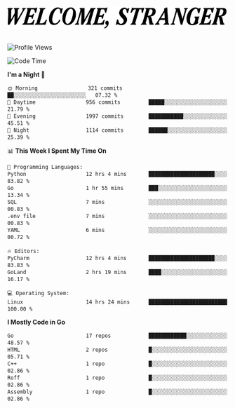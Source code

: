 <div>
  <picture>
    <source media="(prefers-color-scheme: dark)" srcset="./headers/welcome_white.png">
    <img alt="WELCOME, STRANGER" src="./headers/welcome.png" width="500">
  </picture>
</div>

<br>

![Profile Views](https://komarev.com/ghpvc/?username=darleet&color=blue)

<!--START_SECTION:waka-->
![Code Time](http://img.shields.io/badge/Code%20Time-776%20hrs%2030%20mins-blue)

**I'm a Night 🦉** 

```text
🌞 Morning                321 commits         ██░░░░░░░░░░░░░░░░░░░░░░░   07.32 % 
🌆 Daytime                956 commits         █████░░░░░░░░░░░░░░░░░░░░   21.79 % 
🌃 Evening                1997 commits        ███████████░░░░░░░░░░░░░░   45.51 % 
🌙 Night                  1114 commits        ██████░░░░░░░░░░░░░░░░░░░   25.39 % 
```


📊 **This Week I Spent My Time On** 

```text
💬 Programming Languages: 
Python                   12 hrs 4 mins       █████████████████████░░░░   83.82 % 
Go                       1 hr 55 mins        ███░░░░░░░░░░░░░░░░░░░░░░   13.34 % 
SQL                      7 mins              ░░░░░░░░░░░░░░░░░░░░░░░░░   00.83 % 
.env file                7 mins              ░░░░░░░░░░░░░░░░░░░░░░░░░   00.83 % 
YAML                     6 mins              ░░░░░░░░░░░░░░░░░░░░░░░░░   00.72 % 

🔥 Editors: 
PyCharm                  12 hrs 4 mins       █████████████████████░░░░   83.83 % 
GoLand                   2 hrs 19 mins       ████░░░░░░░░░░░░░░░░░░░░░   16.17 % 

💻 Operating System: 
Linux                    14 hrs 24 mins      █████████████████████████   100.00 % 
```

**I Mostly Code in Go** 

```text
Go                       17 repos            ████████████░░░░░░░░░░░░░   48.57 % 
HTML                     2 repos             █░░░░░░░░░░░░░░░░░░░░░░░░   05.71 % 
C++                      1 repo              █░░░░░░░░░░░░░░░░░░░░░░░░   02.86 % 
Roff                     1 repo              █░░░░░░░░░░░░░░░░░░░░░░░░   02.86 % 
Assembly                 1 repo              █░░░░░░░░░░░░░░░░░░░░░░░░   02.86 % 
```




<!--END_SECTION:waka-->
